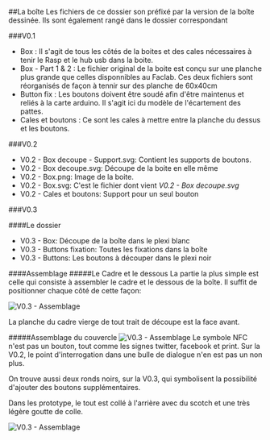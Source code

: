 ##La boîte
Les fichiers de ce dossier son préfixé par la version de la boîte dessinée. Ils sont également rangé dans le dossier correspondant

###V0.1
* Box : Il s'agit de tous les côtés de la boites et des cales nécessaires à tenir le Rasp et le hub usb dans la boite.
* Box - Part 1 & 2 : Le fichier original de la boite est conçu sur une planche plus grande que celles disponnibles au Faclab. Ces deux fichiers sont réorganisés de façon à tennir sur des planche de 60x40cm
* Button fix : Les boutons doivent être soudé afin d'être maintenus et reliés à la carte arduino. Il s'agit ici du modèle de l'écartement des pattes.
* Cales et boutons : Ce sont les cales à mettre entre la planche du dessus et les boutons.

###V0.2
* V0.2 - Box decoupe - Support.svg: Contient les supports de boutons.
* V0.2 - Box decoupe.svg: Découpe de la boite en elle même
* V0.2 - Box.png: Image de la boite.
* V0.2 - Box.svg: C'est le fichier dont vient *V0.2 - Box decoupe.svg*
* V0.2 - Cales et boutons: Support pour un seul bouton

###V0.3

####Le dossier
* V0.3 - Box: Découpe de la boîte dans le plexi blanc
* V0.3 - Buttons fixation: Toutes les fixations dans la boîte
* V0.3 - Buttons: Les boutons à découper dans le plexi noir

####Assemblage
#####Le Cadre et le dessous
La partie la plus simple est celle qui consiste à assembler le cadre et le dessous de la boîte. Il suffit de positionner chaque côté de cette façon:

![V0.3 - Assemblage](http://goo.gl/5WuFaj)

La planche du cadre vierge de tout trait de découpe est la face avant.

#####Assemblage du couvercle
![V0.3 - Assemblage](http://goo.gl/Luiwbd )
Le symbole NFC n'est pas un bouton, tout comme les signes twitter, facebook et print. Sur la V0.2, le point d'interrogation dans une bulle de dialogue n'en est pas un non plus.

On trouve aussi deux ronds noirs, sur la V0.3, qui symbolisent la possibilité d'ajouter des boutons supplémentaires.

Dans les prototype, le tout est collé à l'arrière avec du scotch et une très légère goutte de colle.

![V0.3 - Assemblage](http://goo.gl/4gr3k1)